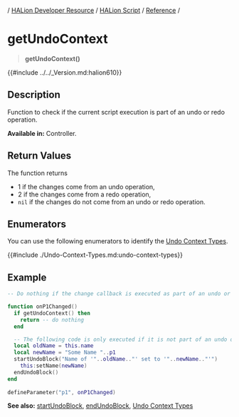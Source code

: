 / [HALion Developer Resource](../../HALion-Developer-Resource.md) / [HALion Script](./HALion-Script.md) / [Reference](./Reference.md) /

# getUndoContext

>**getUndoContext()**

{{#include ../../_Version.md:halion610}}

## Description

Function to check if the current script execution is part of an undo or redo operation.

**Available in:** Controller.

## Return Values

The function returns

* 1 if the changes come from an undo operation,
* 2 if the changes come from a redo operation,
* ``nil`` if the changes do not come from an undo or redo operation.

## Enumerators

You can use the following enumerators to identify the [Undo Context Types](./Undo-Context-Types.md).

{{#include ./Undo-Context-Types.md:undo-context-types}}

## Example

```lua
-- Do nothing if the change callback is executed as part of an undo or redo operation.

function onP1Changed()
  if getUndoContext() then
    return -- do nothing
  end

  -- The following code is only executed if it is not part of an undo or redo operation.
  local oldName = this.name
  local newName = "Some Name "..p1
  startUndoBlock("Name of '"..oldName.."' set to '"..newName.."'")
    this:setName(newName)
  endUndoBlock()
end
  
defineParameter("p1", onP1Changed)
```

**See also:** [startUndoBlock](./startUndoBlock.md), [endUndoBlock](./endUndoBlock.md), [Undo Context Types](./Undo-Context-Types.md)